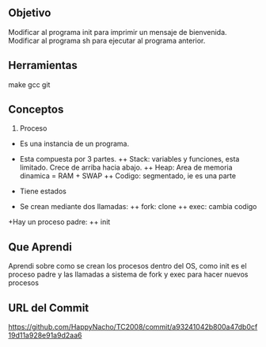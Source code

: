 ## Objetivo 

Modificar al programa init para imprimir un mensaje de bienvenida.
Modificar al programa sh para ejecutar al programa anterior.

## Herramientas

make
gcc
git


## Conceptos

1) Proceso

+ Es una instancia de un programa.
+ Esta compuesta por 3 partes.
++ Stack: variables y funciones, esta limitado. Crece de arriba hacia abajo.
++ Heap: Area de memoria dinamica = RAM + SWAP
++ Codigo: segmentado, ie es una parte

+ Tiene estados

+ Se crean mediante dos llamadas:
++ fork: clone
++ exec: cambia codigo

+Hay un proceso padre:
++ init

## Que Aprendi

Aprendi sobre como se crean los procesos dentro del OS, como init es el proceso padre y las llamadas a sistema de fork y exec para hacer nuevos procesos

## URL del Commit 
https://github.com/HappyNacho/TC2008/commit/a93241042b800a47db0cf19d11a928e91a9d2aa6 

